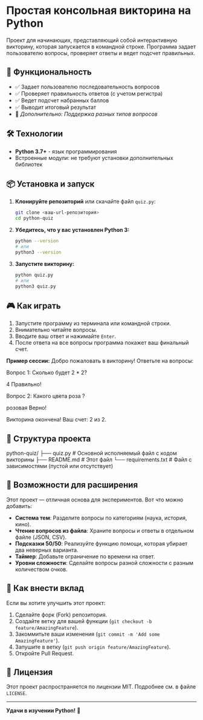# Простая консольная викторина на Python

Проект для начинающих, представляющий собой интерактивную викторину, которая запускается в командной строке. Программа задает пользователю вопросы, проверяет ответы и ведет подсчет правильных.

## 🚀 Функциональность

*   ✅ Задает пользователю последовательность вопросов
*   ✅ Проверяет правильность ответов (с учетом регистра)
*   ✅ Ведет подсчет набранных баллов
*   ✅ Выводит итоговый результат
*   🔧 *Дополнительно: Поддержка разных типов вопросов*

## 🛠️ Технологии

*   **Python 3.7+** - язык программирования
*   Встроенные модули: не требуют установки дополнительных библиотек

## 📦 Установка и запуск

1.  **Клонируйте репозиторий** или скачайте файл `quiz.py`:
    ```bash
    git clone <ваш-url-репозитория>
    cd python-quiz
    ```

2.  **Убедитесь, что у вас установлен Python 3:**
    ```bash
    python --version
    # или
    python3 --version
    ```

3.  **Запустите викторину:**
    ```bash
    python quiz.py
    # или
    python3 quiz.py
    ```

## 🎮 Как играть

1.  Запустите программу из терминала или командной строки.
2.  Внимательно читайте вопросы.
3.  Вводите ваш ответ и нажимайте `Enter`.
4.  После ответа на все вопросы программа покажет ваш финальный счет.

**Пример сессии:**
Добро пожаловать в викторину!
Ответьте на вопросы:

Вопрос 1: Сколько будет 2 * 2?

4
Правильно!

Вопрос 2: Какого цвета роза ?

розовая
Верно!

Викторина окончена! Ваш счет: 2 из 2.

## 📁 Структура проекта
python-quiz/
├── quiz.py # Основной исполняемый файл с кодом викторины
├── README.md # Этот файл
└── requirements.txt # Файл с зависимостями (пустой или отсутствует)

## 🔧 Возможности для расширения

Этот проект — отличная основа для экспериментов. Вот что можно добавить:

*   **Система тем**: Разделите вопросы по категориям (наука, история, кино).
*   **Чтение вопросов из файла**: Храните вопросы и ответы в отдельном файле (JSON, CSV).
*   **Подсказки 50/50**: Реализуйте функцию помощи, которая убирает два неверных варианта.
*   **Таймер**: Добавьте ограничение по времени на ответ.
*   **Уровни сложности**: Сделайте вопросы разной сложности с разным количеством очков.

## 🤝 Как внести вклад

Если вы хотите улучшить этот проект:

1.  Сделайте форк (Fork) репозитория.
2.  Создайте ветку для вашей функции (`git checkout -b feature/AmazingFeature`).
3.  Закоммитьте ваши изменения (`git commit -m 'Add some AmazingFeature'`).
4.  Запушите в ветку (`git push origin feature/AmazingFeature`).
5.  Откройте Pull Request.

## 📜 Лицензия

Этот проект распространяется по лицензии MIT. Подробнее см. в файле `LICENSE`.

---

**Удачи в изучении Python!** 🐍
